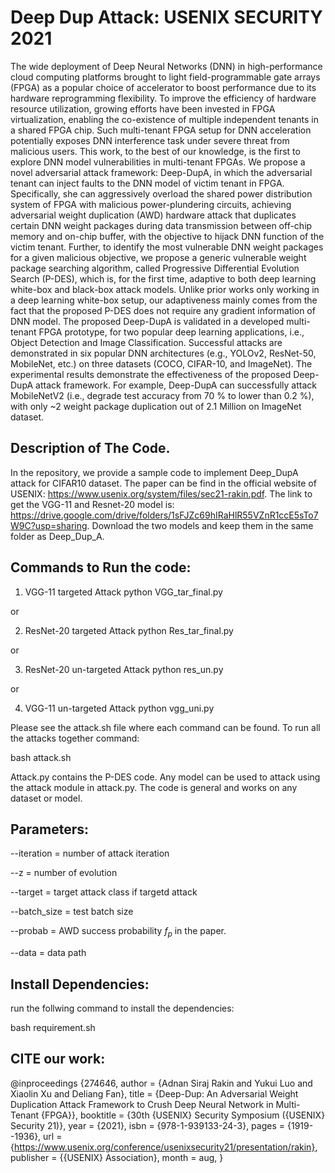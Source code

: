 # Deep Dup Attack: USENIX SECURITY 2021

The wide deployment of Deep Neural Networks (DNN) in high-performance cloud computing platforms brought to light field-programmable gate arrays (FPGA) as a popular choice of accelerator to boost performance due to its hardware reprogramming flexibility. To improve the efficiency of hardware resource utilization, growing efforts have been invested in FPGA virtualization, enabling the co-existence of multiple independent tenants in a shared FPGA chip. Such multi-tenant FPGA setup for DNN acceleration potentially exposes DNN interference task under severe threat from malicious users. This work, to the best of our knowledge, is the first to explore DNN model vulnerabilities in multi-tenant FPGAs. We propose a novel adversarial attack framework: Deep-DupA, in which the adversarial tenant can inject faults to the DNN model of victim tenant in FPGA. Specifically, she can aggressively overload the shared power distribution system of FPGA with malicious power-plundering circuits, achieving adversarial weight duplication (AWD) hardware attack that duplicates certain DNN weight packages during data transmission between off-chip memory and on-chip buffer, with the objective to hijack DNN function of the victim tenant. 
Further, to identify the most vulnerable DNN weight packages for a given malicious objective, we propose a generic vulnerable weight package searching algorithm, called Progressive Differential Evolution Search (P-DES), which is, for the first time, adaptive to both deep learning white-box and black-box attack models. 
Unlike prior works only working in a deep learning white-box setup, our adaptiveness mainly comes from the fact that the proposed P-DES does not require any gradient information of DNN model. The proposed Deep-DupA is validated in a developed multi-tenant FPGA prototype, for two popular deep learning applications, i.e., Object Detection and Image Classification. Successful attacks are demonstrated in six popular DNN architectures (e.g., YOLOv2, ResNet-50, MobileNet, etc.) on three datasets (COCO, CIFAR-10, and ImageNet). The experimental results demonstrate the effectiveness of the proposed Deep-DupA attack framework. For example, Deep-DupA can successfully attack MobileNetV2 (i.e., degrade test accuracy from 70 % to lower than 0.2 %), with only ~2 weight package duplication out of 2.1 Million on ImageNet dataset.

## Description of The Code.
In the repository, we provide a sample code to implement Deep_DupA attack for CIFAR10 dataset. The paper can be find in the official website of USENIX: https://www.usenix.org/system/files/sec21-rakin.pdf. The link to get the VGG-11 and Resnet-20 model is:  https://drive.google.com/drive/folders/1sFJZc69hIRaHlR55VZnR1ccE5sTo7W9C?usp=sharing. Download the two models and keep them in the same folder as Deep_Dup_A.

## Commands to Run the code:

1. VGG-11 targeted Attack
python VGG_tar_final.py 

or

2. ResNet-20 targeted Attack
python Res_tar_final.py

or

3. ResNet-20 un-targeted Attack
python res_un.py

or

4. VGG-11 un-targeted Attack
python vgg_uni.py

Please see the attack.sh file where each command can be found. To run all the attacks together command:

bash attack.sh

Attack.py contains the P-DES code. Any model can be used to attack using the attack module in attack.py. The code is general and works on any dataset or model.

## Parameters:

--iteration = number of attack iteration

--z = number of evolution 

--target = target attack class if targetd attack

--batch_size = test batch size

--probab =  AWD success probability $f_p$ in the paper.

--data = data path


## Install Dependencies:

run the follwing command to install the dependencies:

bash requirement.sh

## CITE our work:

@inproceedings {274646,
author = {Adnan Siraj Rakin and Yukui Luo and Xiaolin Xu and Deliang Fan},
title = {Deep-Dup: An Adversarial Weight Duplication Attack Framework to Crush Deep Neural Network in Multi-Tenant {FPGA}},
booktitle = {30th {USENIX} Security Symposium ({USENIX} Security 21)},
year = {2021},
isbn = {978-1-939133-24-3},
pages = {1919--1936},
url = {https://www.usenix.org/conference/usenixsecurity21/presentation/rakin},
publisher = {{USENIX} Association},
month = aug,
}
